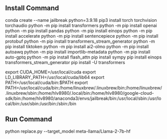 ## Install Command
conda create --name jailbreak python=3.9.18
pip3 install torch torchvision torchaudio
python -m pip install transformers
python -m pip install openai
python -m pip install pandas
python -m pip install einops
python -m pip install accelerate
python -m pip install sentencepiece
python -m pip install protobuf
python -m pip install transformers_stream_generator
python -m pip install tiktoken
python -m pip install ai2-olmo
python -m pip install autoawq
python -m pip install importlib-metadata
python -m pip install auto-gptq
python -m pip install flash_attn
pip install sympy
pip install einops transformers_stream_generator
pip install -U transformers



export CUDA_HOME=/usr/local/cuda
export LD_LIBRARY_PATH=/usr/local/cuda/lib64
export PATH=/usr/local/cuda/bin:$PATH
export PATH=/usr/local/cuda/bin:/home/linuxbrew/.linuxbrew/bin:/home/linuxbrew/.linuxbrew/sbin:/home/hlv8980/.local/bin:/home/hlv8980/google-cloud-sdk/bin:/home/hlv8980/anaconda3/envs/jailbreak/bin:/usr/local/sbin:/usr/local/bin:/usr/sbin:/usr/bin:/sbin:/bin


## Run Command
python replace.py --target_model meta-llama/Llama-2-7b-hf
